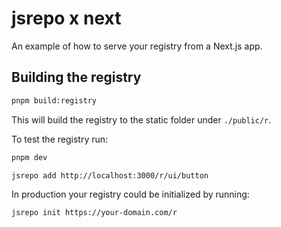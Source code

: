 # jsrepo x next

An example of how to serve your registry from a Next.js app.

## Building the registry

```bash
pnpm build:registry
```

This will build the registry to the static folder under `./public/r`.

To test the registry run:
```bash
pnpm dev

jsrepo add http://localhost:3000/r/ui/button
```

In production your registry could be initialized by running:
```bash
jsrepo init https://your-domain.com/r
```